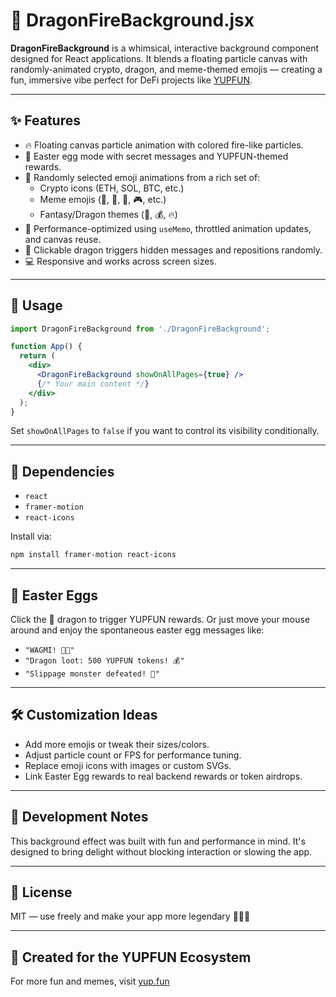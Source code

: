 
# 🐉 DragonFireBackground.jsx

**DragonFireBackground** is a whimsical, interactive background component designed for React applications. It blends a floating particle canvas with randomly-animated crypto, dragon, and meme-themed emojis — creating a fun, immersive vibe perfect for DeFi projects like [YUPFUN](https://yup.fun).

---

## ✨ Features

- 🔥 Floating canvas particle animation with colored fire-like particles.
- 🐉 Easter egg mode with secret messages and YUPFUN-themed rewards.
- 🎉 Randomly selected emoji animations from a rich set of:
  - Crypto icons (ETH, SOL, BTC, etc.)
  - Meme emojis (🤑, 🚀, 🍕, 🎮, etc.)
  - Fantasy/Dragon themes (🐉, 💰, 🔥)
- 🧠 Performance-optimized using `useMemo`, throttled animation updates, and canvas reuse.
- 🧪 Clickable dragon triggers hidden messages and repositions randomly.
- 💻 Responsive and works across screen sizes.

---

## 🚀 Usage

```jsx
import DragonFireBackground from './DragonFireBackground';

function App() {
  return (
    <div>
      <DragonFireBackground showOnAllPages={true} />
      {/* Your main content */}
    </div>
  );
}
```

Set `showOnAllPages` to `false` if you want to control its visibility conditionally.

---

## 🧩 Dependencies

- `react`
- `framer-motion`
- `react-icons`

Install via:

```bash
npm install framer-motion react-icons
```

---

## 🎯 Easter Eggs

Click the 🐉 dragon to trigger YUPFUN rewards. Or just move your mouse around and enjoy the spontaneous easter egg messages like:

- `"WAGMI! 💎🙌"`
- `"Dragon loot: 500 YUPFUN tokens! 💰"`
- `"Slippage monster defeated! 🐲"`

---

## 🛠️ Customization Ideas

- Add more emojis or tweak their sizes/colors.
- Adjust particle count or FPS for performance tuning.
- Replace emoji icons with images or custom SVGs.
- Link Easter Egg rewards to real backend rewards or token airdrops.

---

## 🧪 Development Notes

This background effect was built with fun and performance in mind. It's designed to bring delight without blocking interaction or slowing the app.

---

## 📜 License

MIT — use freely and make your app more legendary 🐉🔥🚀

---

## 🙌 Created for the YUPFUN Ecosystem

For more fun and memes, visit [yup.fun](https://yup.fun)
